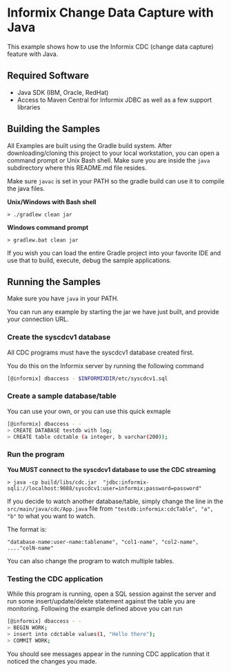 # Informix Change Data Capture with Java

This example shows how to use the Informix CDC (change data capture) feature with Java.

## Required Software

* Java SDK (IBM, Oracle, RedHat)
* Access to Maven Central for Informix JDBC as well as a few support libraries


## Building the Samples
All Examples are built using the Gradle build system. After downloading/cloning this project to your local workstation, you can open a command prompt or Unix Bash shell. Make sure you are inside the `java` subdirectory where this README.md file resides.

Make sure `javac` is set in your PATH so the gradle build can use it to compile the java files.


__Unix/Windows with Bash shell__

`> ./gradlew clean jar`

__Windows command prompt__

`> gradlew.bat clean jar`

If you wish you can load the entire Gradle project into your favorite IDE and use that to build, execute, debug the sample applications.

## Running the Samples

Make sure you have `java` in your PATH.

You can run any example by starting the jar we have just built, and provide your connection URL. 

### Create the syscdcv1 database
All CDC programs must have the syscdcv1 database created first.

You do this on the Informix server by running the following command

```bash
[@informix] dbaccess - $INFORMIXDIR/etc/syscdcv1.sql
```

### Create a sample database/table
You can use your own, or you can use this quick exmaple

```bash
[@informix] dbaccess - -
> CREATE DATABASE testdb with log;
> CREATE table cdctable (a integer, b varchar(200));
```

### Run the program
**You MUST connect to the syscdcv1 database to use the CDC streaming**

`> java -cp build/libs/cdc.jar  "jdbc:informix-sqli://localhost:9088/syscdcv1:user=informix;password=password"`

If you decide to watch another database/table, simply change the line in the `src/main/java/cdc/App.java` file from `"testdb:informix:cdcTable", "a", "b"` to what you want to watch.  

The format is:

```
"database-name:user-name:tablename", "col1-name", "col2-name", ...."colN-name"
```

You can also change the program to watch multiple tables.

### Testing the CDC application

While this program is running, open a SQL session against the server and run some insert/update/delete statement against the table you are monitoring. Following the example defined above you can run

```bash
[@informix] dbaccess - -
> BEGIN WORK;
> insert into cdctable values(1, "Hello there");
> COMMIT WORK;
```
You should see messages appear in the running CDC application that it noticed the changes you made.
